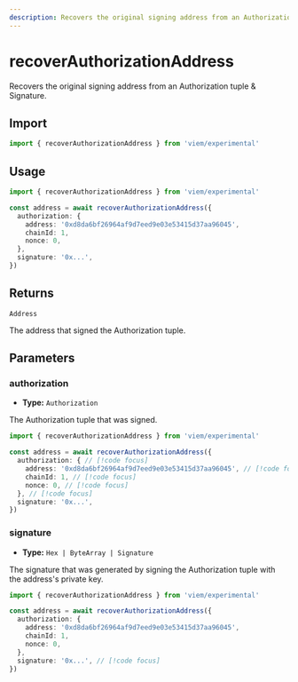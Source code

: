 ```yaml
---
description: Recovers the original signing address from an Authorization tuple & Signature.
---
```


# recoverAuthorizationAddress

Recovers the original signing address from an Authorization tuple & Signature.

## Import

```ts twoslash
import { recoverAuthorizationAddress } from 'viem/experimental'
```

## Usage

```ts twoslash
import { recoverAuthorizationAddress } from 'viem/experimental'

const address = await recoverAuthorizationAddress({
  authorization: {
    address: '0xd8da6bf26964af9d7eed9e03e53415d37aa96045',
    chainId: 1,
    nonce: 0,
  },
  signature: '0x...',
})
```

## Returns

`Address`

The address that signed the Authorization tuple.

## Parameters

### authorization

- **Type:** `Authorization`

The Authorization tuple that was signed.

```ts twoslash
import { recoverAuthorizationAddress } from 'viem/experimental'

const address = await recoverAuthorizationAddress({
  authorization: { // [!code focus]
    address: '0xd8da6bf26964af9d7eed9e03e53415d37aa96045', // [!code focus]
    chainId: 1, // [!code focus]
    nonce: 0, // [!code focus]
  }, // [!code focus]
  signature: '0x...',
}) 
```

### signature

- **Type:** `Hex | ByteArray | Signature`

The signature that was generated by signing the Authorization tuple with the address's private key.

```ts twoslash
import { recoverAuthorizationAddress } from 'viem/experimental'

const address = await recoverAuthorizationAddress({
  authorization: {
    address: '0xd8da6bf26964af9d7eed9e03e53415d37aa96045',
    chainId: 1,
    nonce: 0,
  },
  signature: '0x...', // [!code focus]
}) 
```